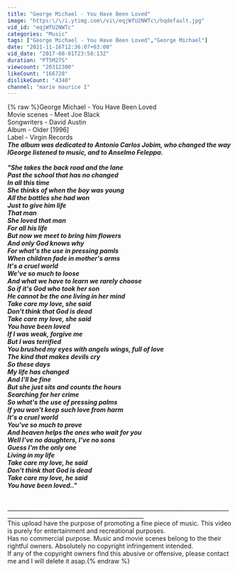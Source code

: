 ```yaml
---
title: "George Michael - You Have Been Loved"
image: "https:\/\/i.ytimg.com\/vi\/eqjWfU2NWTc\/hqdefault.jpg"
vid_id: "eqjWfU2NWTc"
categories: "Music"
tags: ["George Michael - You Have Been Loved","George Michael"]
date: "2021-11-16T12:36:07+03:00"
vid_date: "2017-08-01T23:58:13Z"
duration: "PT5M27S"
viewcount: "20312300"
likeCount: "166728"
dislikeCount: "4340"
channel: "marie maurice I"
---
```

{% raw %}George Michael - You Have Been Loved<br />Movie scenes - Meet Joe Black<br />Songwriters - David Austin<br />Album - Older [1996]<br />Label - Virgin Records<br />___The album was dedicated to Antonio Carlos Jobim, who changed the way IGeorge listened to music, and to Anselmo Feleppa. <br /><br />&quot;She takes the back road and the lane<br />Past the school that has no changed<br />In all this time<br />She thinks of when the boy was young<br />All the battles she had won<br />Just to give him life<br />That man<br />She loved that man<br />For all his life<br />But now we meet to bring him flowers<br />And only God knows why<br />For what's the use in pressing pamls<br />When children fade in mother's arms<br />It's a cruel world<br />We've so much to loose<br />And what we have to learn we rarely choose<br />So if it's God who took her son<br />He cannot be the one living in her mind<br />Take care my love, she said<br />Don't think that God is dead<br />Take care my love, she said<br />You have been loved<br />If I was weak, forgive me<br />But I was terrified<br />You brushed my eyes with angels wings, full of love<br />The kind that makes devils cry<br />So these days<br />My life has changed<br />And I'll be fine<br />But she just sits and counts the hours<br />Searching for her crime<br />So what's the use of pressing palms<br />If you won't keep such love from harm<br />It's a cruel world<br />You've so much to prove<br />And heaven helps the ones who wait for you<br />Well I've no daughters, I've no sons<br />Guess I'm the only one<br />Living in my life<br />Take care my love, he said<br />Don't think that God is dead<br />Take care my love, he said<br />You have been loved..&quot;<br /><br /><br />_________________________________________________________________________________________________________________________________<br />This upload have the purpose of promoting a fine piece of music. This video is purely for entertainment and recreational purposes. <br />Has no commercial purpose. Music and movie scenes belong to the their rightful owners. Absolutely no copyright infringement intended.<br />If any of the copyright owners find this abusive or offensive, please contact me and I will delete it asap.{% endraw %}
